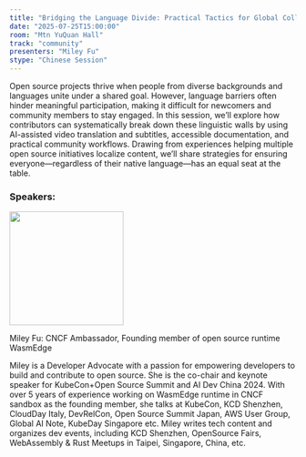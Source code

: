 ```yaml
---
title: "Bridging the Language Divide: Practical Tactics for Global Collaboration in Open Source"
date: "2025-07-25T15:00:00"
room: "Mtn YuQuan Hall"
track: "community"
presenters: "Miley Fu"
stype: "Chinese Session"
---
```


Open source projects thrive when people from diverse backgrounds and languages unite under a shared goal. However, language barriers often hinder meaningful participation, making it difficult for newcomers and community members to stay engaged. In this session, we’ll explore how contributors can systematically break down these linguistic walls by using AI-assisted video translation and subtitles, accessible documentation, and practical community workflows. Drawing from experiences helping multiple open source initiatives localize content, we’ll share strategies for ensuring everyone—regardless of their native language—has an equal seat at the table.

### Speakers:


<img src="https://sessionize.com/image/89e3-400o400o1-aEenhyjXuvVhxsBLwPP3Br.jpg" width="200" /><br/>

Miley Fu: CNCF Ambassador, Founding member of open source runtime WasmEdge

Miley is a Developer Advocate with a passion for empowering developers to build and contribute to open source. She is the co-chair and keynote speaker for KubeCon+Open Source Summit and AI Dev China 2024. With over 5 years of experience working on WasmEdge runtime in CNCF sandbox as the founding member, she talks at KubeCon, KCD Shenzhen, CloudDay Italy, DevRelCon, Open Source Summit Japan, AWS User Group, Global AI Note, KubeDay Singapore etc. Miley writes tech content and organizes dev events, including KCD Shenzhen, OpenSource Fairs, WebAssembly & Rust Meetups in Taipei, Singapore, China, etc.